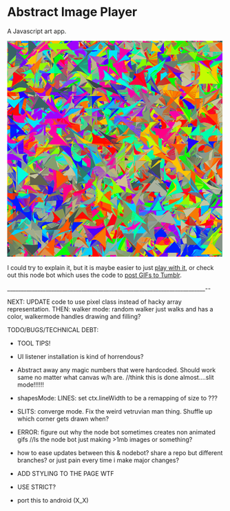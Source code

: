 # Abstract Image Player

A Javascript art app. 

!["art"](./example.gif)

I could try to explain it, but it is maybe easier to just [play with it](http://coleww.github.io/canvasHax/),
or check out this node bot which uses the code to [post GIFs to Tumblr](http://www.gif-ebooks.tumblr.com).

________________________________________________________________________--


NEXT:
UPDATE code to use pixel class instead of hacky array representation.
THEN:
walker mode: random walker just walks and has a color, walkermode handles drawing and filling?


TODO/BUGS/TECHNICAL DEBT:
* TOOL TIPS!

* UI listener installation is kind of horrendous?

* Abstract away any magic numbers that were hardcoded. Should work same no matter what canvas w/h are.
  //think this is done almost....slit mode!!!!!!

* shapesMode: LINES: set ctx.lineWidth to be a remapping of size to ???

* SLITS: converge mode. Fix the weird vetruvian man thing. Shuffle up which corner gets drawn when?

* ERROR: figure out why the node bot sometimes creates non animated gifs
//Is the node bot just making >1mb images or something?

* how to ease updates between this & nodebot? share a repo but different branches? or just pain every time i make major changes?

* ADD STYLING TO THE PAGE WTF
* USE STRICT?
* port this to android (X_X)
